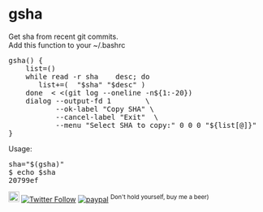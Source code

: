 # gsha
Get sha from recent git commits.</br>
Add this function to your ~/.bashrc
<pre>
gsha() {
    list=()
    while read -r sha    desc; do
       list+=(  "$sha" "$desc" )
    done  < <(git log --oneline -n${1:-20})
    dialog --output-fd 1        \
           --ok-label "Copy SHA" \
           --cancel-label "Exit"  \
           --menu "Select SHA to copy:" 0 0 0 "${list[@]}"
}
</pre>
Usage:
<pre>
sha="$(gsha)"
$ echo $sha
20799ef
</pre>

<a href="https://t.me/sshtobash"><img src="https://telegram.org/img/website_icon.svg" width="21"></a>
[![Twitter Follow](https://img.shields.io/twitter/follow/Vaniacer?style=social)](https://twitter.com/Vaniacer)
[![paypal](https://img.shields.io/badge/Donate-PayPal-green.svg)](https://paypal.me/sshto?locale.x=en_US) <sup>Don't hold yourself, buy me a beer)</sup>

